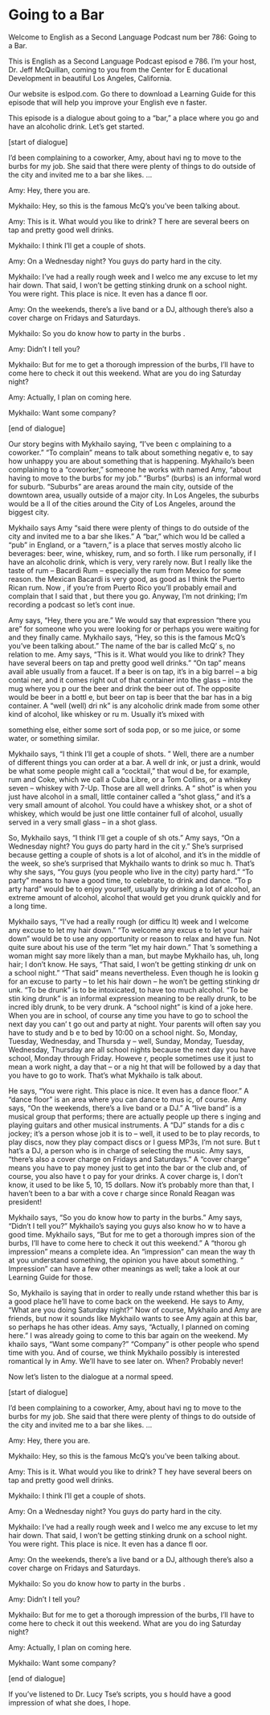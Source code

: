 # Going to a Bar

Welcome to English as a Second Language Podcast num ber 786: Going to a Bar.

This is English as a Second Language Podcast episod e 786.  I’m your host, Dr. Jeff McQuillan, coming to you from the Center for E ducational Development in beautiful Los Angeles, California.

Our website is eslpod.com.  Go there to download a Learning Guide for this episode that will help you improve your English eve n faster.

This episode is a dialogue about going to a “bar,” a place where you go and have an alcoholic drink.  Let’s get started.

[start of dialogue]

I’d been complaining to a coworker, Amy, about havi ng to move to the burbs for my job.  She said that there were plenty of things to do outside of the city and invited me to a bar she likes. …

Amy:  Hey, there you are.

Mykhailo:  Hey, so this is the famous McQ’s you’ve been talking about.

Amy:  This is it.  What would you like to drink?  T here are several beers on tap and pretty good well drinks.

Mykhailo:  I think I’ll get a couple of shots.

Amy:  On a Wednesday night?  You guys do party hard  in the city.

Mykhailo:  I’ve had a really rough week and I welco me any excuse to let my hair down.  That said, I won’t be getting stinking drunk  on a school night.  You were right.  This place is nice.  It even has a dance fl oor.

Amy:  On the weekends, there’s a live band or a DJ,  although there’s also a cover charge on Fridays and Saturdays.

Mykhailo:  So you do know how to party in the burbs .

Amy:  Didn’t I tell you?

Mykhailo:  But for me to get a thorough impression of the burbs, I’ll have to come here to check it out this weekend.  What are you do ing Saturday night?

Amy:  Actually, I plan on coming here.

Mykhailo:  Want some company?

[end of dialogue]

Our story begins with Mykhailo saying, “I’ve been c omplaining to a coworker.” “To complain” means to talk about something negativ e, to say how unhappy you are about something that is happening.  Mykhailo’s been complaining to a “coworker,” someone he works with named Amy, “about  having to move to the burbs for my job.”  “Burbs” (burbs) is an informal word for suburb.  “Suburbs” are areas around the main city, outside of the downtown  area, usually outside of a major city.  In Los Angeles, the suburbs would be a ll of the cities around the City of Los Angeles, around the biggest city.

Mykhailo says Amy “said there were plenty of things  to do outside of the city and invited me to a bar she likes.”  A “bar,” which wou ld be called a “pub” in England, or a “tavern,” is a place that serves mostly alcoho lic beverages: beer, wine, whiskey, rum, and so forth.  I like rum personally,  if I have an alcoholic drink, which is very, very rarely now.  But I really like the taste of rum – Bacardi Rum – especially the rum from Mexico for some reason.  the Mexican Bacardi is very good, as good as I think the Puerto Rican rum.  Now , if you’re from Puerto Rico you’ll probably email and complain that I said that , but there you go.  Anyway, I’m not drinking; I’m recording a podcast so let’s cont inue.

Amy says, “Hey, there you are.”  We would say that expression “there you are” for someone who you were looking for or perhaps you  were waiting for and they finally came.  Mykhailo says, “Hey, so this is the famous McQ’s you’ve been talking about.”  The name of the bar is called McQ’ s, no relation to me.  Amy says, “This is it.  What would you like to drink?  They have several beers on tap and pretty good well drinks.”  “On tap” means avail able usually from a faucet.  If a beer is on tap, it’s in a big barrel – a big contai ner, and it comes right out of that container into the glass – into the mug where you p our the beer and drink the beer out of.  The opposite would be beer in a bottl e, but beer on tap is beer that the bar has in a big container.  A “well (well) dri nk” is any alcoholic drink made from some other kind of alcohol, like whiskey or ru m.  Usually it’s mixed with

something else, either some sort of soda pop, or so me juice, or some water, or something similar.

Mykhailo says, “I think I’ll get a couple of shots. ”  Well, there are a number of different things you can order at a bar.  A well dr ink, or just a drink, would be what some people might call a “cocktail,” that woul d be, for example, rum and Coke, which we call a Cuba Libre, or a Tom Collins,  or a whiskey seven – whiskey with 7-Up.  Those are all well drinks.  A “ shot” is when you just have alcohol in a small, little container called a “shot  glass,” and it’s a very small amount of alcohol.  You could have a whiskey shot, or a shot of whiskey, which would be just one little container full of alcohol,  usually served in a very small glass – in a shot glass.

So, Mykhailo says, “I think I’ll get a couple of sh ots.”  Amy says, “On a Wednesday night?  You guys do party hard in the cit y.”  She’s surprised because getting a couple of shots is a lot of alcohol, and it’s in the middle of the week, so she’s surprised that Mykhailo wants to drink so muc h.  That’s why she says, “You guys (you people who live in the city) party hard.”   “To party” means to have a good time, to celebrate, to drink and dance.  “To p arty hard” would be to enjoy yourself, usually by drinking a lot of alcohol, an extreme amount of alcohol, alcohol that would get you drunk quickly and for a long time.

Mykhailo says, “I’ve had a really rough (or difficu lt) week and I welcome any excuse to let my hair down.”  “To welcome any excus e to let your hair down” would be to use any opportunity or reason to relax and have fun.  Not quite sure about his use of the term “let my hair down.”  That ’s something a woman might say more likely than a man, but maybe Mykhailo has,  uh, long hair; I don’t know. He says, “That said, I won’t be getting stinking dr unk on a school night.”  “That said” means nevertheless.  Even though he is lookin g for an excuse to party – to let his hair down – he won’t be getting stinking dr unk.  “To be drunk” is to be intoxicated, to have too much alcohol.  “To be stin king drunk” is an informal expression meaning to be really drunk, to be incred ibly drunk, to be very drunk. A “school night” is kind of a joke here.  When you are in school, of course any time you have to go to school the next day you can’ t go out and party at night. Your parents will often say you have to study and b e to bed by 10:00 on a school night.  So, Monday, Tuesday, Wednesday, and Thursda y – well, Sunday, Monday, Tuesday, Wednesday, Thursday are all school  nights because the next day you have school, Monday through Friday.  Howeve r, people sometimes use it just to mean a work night, a day that – or a nig ht that will be followed by a day that you have to go to work.  That’s what Mykhailo is talk about.

He says, “You were right.  This place is nice.  It even has a dance floor.”  A “dance floor” is an area where you can dance to mus ic, of course.  Amy says, “On the weekends, there’s a live band or a DJ.”  A “live band” is a musical group that performs; there are actually people up there s inging and playing guitars and other musical instruments.  A “DJ” stands for a dis c jockey; it’s a person whose job it is to – well, it used to be to play records,  to play discs, now they play compact discs or I guess MP3s, I’m not sure.  But t hat’s a DJ, a person who is in charge of selecting the music.  Amy says, “there’s also a cover charge on Fridays and Saturdays.”  A “cover charge” means you have to  pay money just to get into the bar or the club and, of course, you also have t o pay for your drinks.  A cover charge is, I don’t know, it used to be like 5, 10, 15 dollars.  Now it’s probably more than that, I haven’t been to a bar with a cove r charge since Ronald Reagan was president!

Mykhailo says, “So you do know how to party in the burbs.”  Amy says, “Didn’t I tell you?”  Mykhailo’s saying you guys also know ho w to have a good time. Mykhailo says, “But for me to get a thorough impres sion of the burbs, I’ll have to come here to check it out this weekend.”  A “thorou gh impression” means a complete idea.  An “impression” can mean the way th at you understand something, the opinion you have about something.  “ Impression” can have a few other meanings as well; take a look at our Learning  Guide for those.

So, Mykhailo is saying that in order to really unde rstand whether this bar is a good place he’ll have to come back on the weekend.  He says to Amy, “What are you doing Saturday night?”  Now of course, Mykhailo  and Amy are friends, but now it sounds like Mykhailo wants to see Amy again at this bar, so perhaps he has other ideas.  Amy says, “Actually, I planned on  coming here.”  I was already going to come to this bar again on the weekend.  My khailo says, “Want some company?”  “Company” is other people who spend time  with you.  And of course, we think Mykhailo possibly is interested romantical ly in Amy.  We’ll have to see later on.  When?  Probably never!

Now let’s listen to the dialogue at a normal speed.

[start of dialogue]

I’d been complaining to a coworker, Amy, about havi ng to move to the burbs for my job.  She said that there were plenty of things to do outside of the city and invited me to a bar she likes. …

Amy:  Hey, there you are.

 Mykhailo:  Hey, so this is the famous McQ’s you’ve been talking about.

Amy:  This is it.  What would you like to drink?  T hey have several beers on tap and pretty good well drinks.

Mykhailo:  I think I’ll get a couple of shots.

Amy:  On a Wednesday night?  You guys do party hard  in the city.

Mykhailo:  I’ve had a really rough week and I welco me any excuse to let my hair down.  That said, I won’t be getting stinking drunk  on a school night.  You were right.  This place is nice.  It even has a dance fl oor.

Amy:  On the weekends, there’s a live band or a DJ,  although there’s also a cover charge on Fridays and Saturdays.

Mykhailo:  So you do know how to party in the burbs .

Amy:  Didn’t I tell you?

Mykhailo:  But for me to get a thorough impression of the burbs, I’ll have to come here to check it out this weekend.  What are you do ing Saturday night?

Amy:  Actually, I plan on coming here.

Mykhailo:  Want some company?

[end of dialogue]

If you’ve listened to Dr. Lucy Tse’s scripts, you s hould have a good impression of what she does, I hope.





